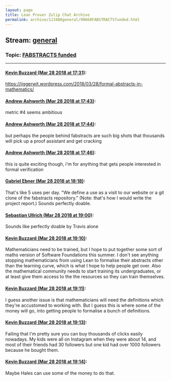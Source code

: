 ```yaml
---
layout: page
title: Lean Prover Zulip Chat Archive 
permalink: archive/113488general/90660FABSTRACTSfunded.html
---
```


## Stream: [general](index.html)
### Topic: [FABSTRACTS funded](90660FABSTRACTSfunded.html)

---

#### [Kevin Buzzard (Mar 28 2018 at 17:31)](https://leanprover.zulipchat.com/#narrow/stream/113488-general/topic/FABSTRACTS%20funded/near/124325364):
https://jiggerwit.wordpress.com/2018/03/28/formal-abstracts-in-mathematics/

#### [Andrew Ashworth (Mar 28 2018 at 17:43)](https://leanprover.zulipchat.com/#narrow/stream/113488-general/topic/FABSTRACTS%20funded/near/124325818):
metric #4 seems ambitious

#### [Andrew Ashworth (Mar 28 2018 at 17:44)](https://leanprover.zulipchat.com/#narrow/stream/113488-general/topic/FABSTRACTS%20funded/near/124325886):
but perhaps the people behind fabstracts are such big shots that thousands will pick up a proof assistant and get cracking

#### [Andrew Ashworth (Mar 28 2018 at 17:46)](https://leanprover.zulipchat.com/#narrow/stream/113488-general/topic/FABSTRACTS%20funded/near/124325958):
this is quite exciting though, i'm for anything that gets people interested in formal verification

#### [Gabriel Ebner (Mar 28 2018 at 18:18)](https://leanprover.zulipchat.com/#narrow/stream/113488-general/topic/FABSTRACTS%20funded/near/124327186):
That's like 5 uses per day.  "We define a use as a visit to our website or a git clone of the fabstracts repository."  (Note: that's how I would write the project report.)  Sounds perfectly doable.

#### [Sebastian Ullrich (Mar 28 2018 at 19:00)](https://leanprover.zulipchat.com/#narrow/stream/113488-general/topic/FABSTRACTS%20funded/near/124328523):
Sounds like perfectly doable by Travis alone

#### [Kevin Buzzard (Mar 28 2018 at 19:10)](https://leanprover.zulipchat.com/#narrow/stream/113488-general/topic/FABSTRACTS%20funded/near/124328825):
Mathematicians need to be trained, but I hope to put together some sort of maths version of Software Foundations this summer. I don't see anything stopping mathematicians from using Lean to formalise their abstracts other than the learning curve, which is what I hope to help people get over. Also the mathematical community needs to start training its undergraduates, or at least give them access to the the resources so they can train themselves.

#### [Kevin Buzzard (Mar 28 2018 at 19:11)](https://leanprover.zulipchat.com/#narrow/stream/113488-general/topic/FABSTRACTS%20funded/near/124328839):
I guess another issue is that mathematicians will need the definitions which they're accustomed to working with. But I guess this is where some of the money will go, into getting people to formalise a bunch of definitions.

#### [Kevin Buzzard (Mar 28 2018 at 19:13)](https://leanprover.zulipchat.com/#narrow/stream/113488-general/topic/FABSTRACTS%20funded/near/124328897):
Failing that I'm pretty sure you can buy thousands of clicks easily nowadays. My kids were all on Instagram when they were about 14, and most of their friends had 30 followers but one kid had over 1000 followers because he bought them.

#### [Kevin Buzzard (Mar 28 2018 at 19:14)](https://leanprover.zulipchat.com/#narrow/stream/113488-general/topic/FABSTRACTS%20funded/near/124328940):
Maybe Hales can use some of the money to do that.


